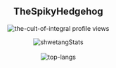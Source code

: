 
<h2 align="center">TheSpikyHedgehog</h2>

<p align="center">
		<img src="https://komarev.com/ghpvc/?username=TheSpikyHedgehog&label=Profile%20views&color=0e75b6&style=flat" alt="the-cult-of-integral profile views" />
</p>
<p align="center">
  <img src="https://github-readme-stats.vercel.app/api?username=TheSpikyHedgehog&theme=dark&show_icons=true" alt="shwetangStats" />  
  <br />
  <br />
  <img src="https://github-readme-stats.vercel.app/api/top-langs/?username=TheSpikyHedgehog&layout=compact&theme=dark" alt="top-langs" />
</p>
